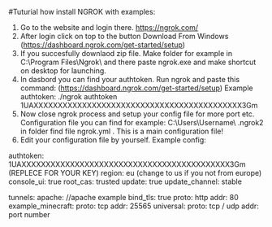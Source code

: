 #Tuturial how install NGROK with examples:

1. Go to the website and login there. https://ngrok.com/
2. After login click on top to the button Download From Windows (https://dashboard.ngrok.com/get-started/setup)
3. If you succesfully downlaod zip file. Make folder for example in C:\Program Files\Ngrok\ and there paste ngrok.exe and make shortcut on desktop for launching.
4. In dasbord you can find your authtoken. Run ngrok and paste this command: (https://dashboard.ngrok.com/get-started/setup)
 Example authtoken: ./ngrok authtoken 1UAXXXXXXXXXXXXXXXXXXXXXXXXXXXXXXXXXXXXXXXXXXX3Gm
5. Now close ngrok process and setup your config file for more port etc.
Configuration file you can find for example: C:\Users\Username\ .ngrok2 in folder find file ngrok.yml . This is a main configuration file!
6. Edit your configuration file by yourself. Example config:

authtoken: 1UAXXXXXXXXXXXXXXXXXXXXXXXXXXXXXXXXXXXXXXXXXXX3Gm (REPLECE FOR YOUR KEY)
region: eu (change to us if you not from europe)
console_ui: true
root_cas: trusted
update: true
update_channel: stable

tunnels:
 apache:  //apache example
    bind_tls: true
    proto: http
    addr: 80
  example_minecraft:
    proto: tcp
    addr: 25565
   universal:
    proto: tcp / udp
    addr: port number
